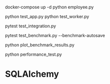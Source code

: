 docker-compose up -d
python employee.py

python test_app.py
python test_worker.py

pytest test_integration.py

pytest test_benchmark.py --benchmark-autosave

python plot_benchmark_results.py

python performance_test.py
# SQLAlchemy
